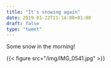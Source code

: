 ```yaml
---
title: "It's snowing again"
date: 2019-01-22T11:14:00+01:00
draft: false
type: "tweet"
---
```


Some snow in the morning!

{{< figure src="/img/IMG_0541.jpg" >}}
